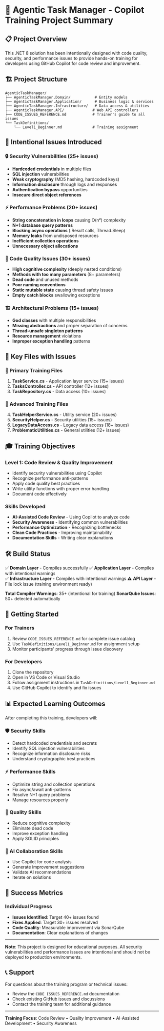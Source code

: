 # 🎯 Agentic Task Manager - Copilot Training Project Summary

## 📋 Project Overview

This .NET 8 solution has been intentionally designed with code quality, security, and performance issues to provide hands-on training for developers using GitHub Copilot for code review and improvement.

## 🏗️ Project Structure

```
AgenticTaskManager/
├── AgenticTaskManager.Domain/           # Entity models
├── AgenticTaskManager.Application/      # Business logic & services
├── AgenticTaskManager.Infrastructure/   # Data access & utilities
├── AgenticTaskManager.API/             # Web API controllers
├── CODE_ISSUES_REFERENCE.md            # Trainer's guide to all issues
└── TaskDefinitions/
    └── Level1_Beginner.md              # Training assignment
```

## 🚨 Intentional Issues Introduced

### 🔒 Security Vulnerabilities (25+ issues)
- **Hardcoded credentials** in multiple files
- **SQL injection** vulnerabilities
- **Weak cryptography** (MD5 hashing, hardcoded keys)
- **Information disclosure** through logs and responses
- **Authentication bypass** opportunities
- **Insecure direct object references**

### ⚡ Performance Problems (20+ issues)
- **String concatenation in loops** causing O(n²) complexity
- **N+1 database query patterns**
- **Blocking async operations** (.Result calls, Thread.Sleep)
- **Memory leaks** from undisposed resources
- **Inefficient collection operations**
- **Unnecessary object allocations**

### 🧹 Code Quality Issues (30+ issues)
- **High cognitive complexity** (deeply nested conditions)
- **Methods with too many parameters** (8+ parameters)
- **Dead code** and unused methods
- **Poor naming conventions**
- **Static mutable state** causing thread safety issues
- **Empty catch blocks** swallowing exceptions

### 🏗️ Architectural Problems (15+ issues)
- **God classes** with multiple responsibilities
- **Missing abstractions** and proper separation of concerns
- **Thread-unsafe singleton patterns**
- **Resource management** violations
- **Improper exception handling** patterns

## 📁 Key Files with Issues

### 🎯 Primary Training Files
1. **TaskService.cs** - Application layer service (15+ issues)
2. **TasksController.cs** - API controller (12+ issues)
3. **TaskRepository.cs** - Data access (10+ issues)

### 🎯 Advanced Training Files
4. **TaskHelperService.cs** - Utility service (20+ issues)
5. **SecurityHelper.cs** - Security utilities (15+ issues)
6. **LegacyDataAccess.cs** - Legacy data access (18+ issues)
7. **ProblematicUtilities.cs** - General utilities (12+ issues)

## 🎓 Training Objectives

### Level 1: Code Review & Quality Improvement
- Identify security vulnerabilities using Copilot
- Recognize performance anti-patterns
- Apply code quality best practices
- Write utility functions with proper error handling
- Document code effectively

### Skills Developed
- **AI-Assisted Code Review** - Using Copilot to analyze code
- **Security Awareness** - Identifying common vulnerabilities
- **Performance Optimization** - Recognizing bottlenecks
- **Clean Code Practices** - Improving maintainability
- **Documentation Skills** - Writing clear explanations

## 🛠️ Build Status

✅ **Domain Layer** - Compiles successfully
✅ **Application Layer** - Compiles with intentional warnings  
✅ **Infrastructure Layer** - Compiles with intentional warnings
⚠️ **API Layer** - File lock issue (training environment ready)

**Total Compiler Warnings**: 35+ (intentional for training)
**SonarQube Issues**: 50+ detected automatically

## 🚀 Getting Started

### For Trainers
1. Review `CODE_ISSUES_REFERENCE.md` for complete issue catalog
2. Use `TaskDefinitions/Level1_Beginner.md` for assignment setup
3. Monitor participants' progress through issue discovery

### For Developers
1. Clone the repository
2. Open in VS Code or Visual Studio
3. Follow assignment instructions in `TaskDefinitions/Level1_Beginner.md`
4. Use GitHub Copilot to identify and fix issues

## 📊 Expected Learning Outcomes

After completing this training, developers will:

### 🛡️ Security Skills
- Detect hardcoded credentials and secrets
- Identify SQL injection vulnerabilities  
- Recognize information disclosure risks
- Understand cryptographic best practices

### ⚡ Performance Skills
- Optimize string and collection operations
- Fix async/await anti-patterns
- Resolve N+1 query problems
- Manage resources properly

### 🧹 Quality Skills
- Reduce cognitive complexity
- Eliminate dead code
- Improve exception handling
- Apply SOLID principles

### 🤖 AI Collaboration Skills
- Use Copilot for code analysis
- Generate improvement suggestions
- Validate AI recommendations
- Iterate on solutions

## 🎯 Success Metrics

### Individual Progress
- **Issues Identified**: Target 40+ issues found
- **Fixes Applied**: Target 30+ issues resolved
- **Code Quality**: Measurable improvement via SonarQube
- **Documentation**: Clear explanations of changes

---

**Note**: This project is designed for educational purposes. All security vulnerabilities and performance issues are intentional and should not be deployed to production environments.

## 📞 Support

For questions about the training program or technical issues:
- Review the `CODE_ISSUES_REFERENCE.md` documentation
- Check existing GitHub issues and discussions
- Contact the training team for additional guidance

---

**Training Focus**: Code Review • Quality Improvement • AI-Assisted Development • Security Awareness
